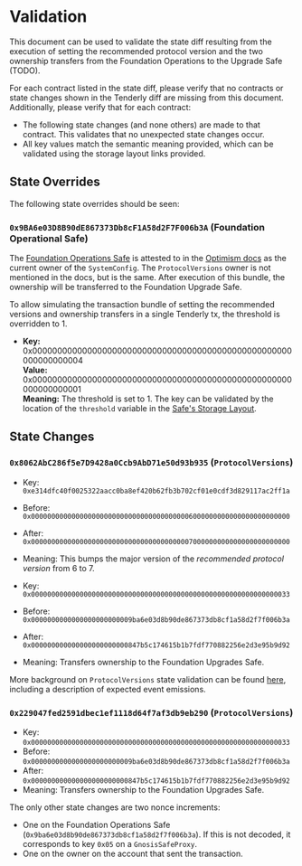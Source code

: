 # Validation

This document can be used to validate the state diff resulting from the execution of setting the recommended protocol version and the two ownership transfers from the Foundation Operations to the Upgrade Safe (TODO).

For each contract listed in the state diff, please verify that no contracts or state changes shown in the Tenderly diff are missing from this document. Additionally, please verify that for each contract:

- The following state changes (and none others) are made to that contract. This validates that no unexpected state changes occur.
- All key values match the semantic meaning provided, which can be validated using the storage layout links provided.

## State Overrides

The following state overrides should be seen:

### `0x9BA6e03D8B90dE867373Db8cF1A58d2F7F006b3A` (Foundation Operational Safe)

The [Foundation Operations Safe](https://etherscan.io/address/0x9BA6e03D8B90dE867373Db8cF1A58d2F7F006b3A) is attested to in the [Optimism docs](https://docs.optimism.io/chain/security/privileged-roles#system-config-owner) as the current owner of the `SystemConfig`.
The `ProtocolVersions` owner is not mentioned in the docs, but is the same.
After execution of this bundle, the ownership will be transferred to the Foundation Upgrade Safe.

To allow simulating the transaction bundle of setting the recommended versions and ownership transfers in a single Tenderly tx, the threshold is overridden to 1.

- **Key:** 0x0000000000000000000000000000000000000000000000000000000000000004 <br/>
  **Value:** 0x0000000000000000000000000000000000000000000000000000000000000001 <br/>
  **Meaning:** The threshold is set to 1. The key can be validated by the location of the `threshold` variable in the [Safe's Storage Layout](https://github.com/safe-global/safe-smart-account/blob/v1.3.0/contracts/examples/libraries/GnosisSafeStorage.sol#L14).

## State Changes

### `0x8062AbC286f5e7D9428a0Ccb9AbD71e50d93b935` (`ProtocolVersions`)

* Key: `0xe314dfc40f0025322aacc0ba8ef420b62fb3b702cf01e0cdf3d829117ac2ff1a`
* Before: `0x0000000000000000000000000000000000000006000000000000000000000000`
* After: `0x0000000000000000000000000000000000000007000000000000000000000000`
* Meaning: This bumps the major version of the *recommended protocol version* from 6 to 7.

* Key: `0x0000000000000000000000000000000000000000000000000000000000000033`
* Before: `0x0000000000000000000000009ba6e03d8b90de867373db8cf1a58d2f7f006b3a`
* After: `0x000000000000000000000000847b5c174615b1b7fdf770882256e2d3e95b9d92`
* Meaning: Transfers ownership to the Foundation Upgrades Safe.

More background on `ProtocolVersions` state validation can be found
[here](../common/protocol-versions.md), including a description of expected event emissions.

### `0x229047fed2591dbec1ef1118d64f7af3db9eb290` (`ProtocolVersions`)

* Key: `0x0000000000000000000000000000000000000000000000000000000000000033`
* Before: `0x0000000000000000000000009ba6e03d8b90de867373db8cf1a58d2f7f006b3a`
* After: `0x000000000000000000000000847b5c174615b1b7fdf770882256e2d3e95b9d92`
* Meaning: Transfers ownership to the Foundation Upgrades Safe.

The only other state changes are two nonce increments:

- One on the Foundation Operations Safe (`0x9ba6e03d8b90de867373db8cf1a58d2f7f006b3a`). If this is not decoded, it corresponds to key `0x05` on a `GnosisSafeProxy`.
- One on the owner on the account that sent the transaction.

